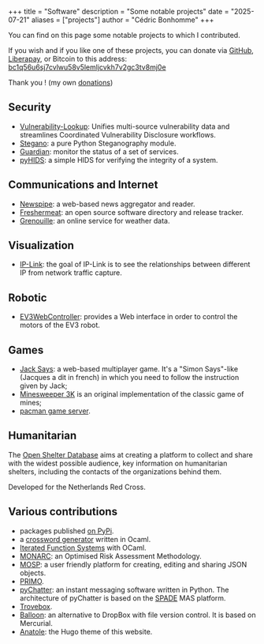 +++
title = "Software"
description = "Some notable projects"
date = "2025-07-21"
aliases = ["projects"]
author = "Cédric Bonhomme"
+++

You can find on this page some notable projects to which I contributed.

If you wish and if you like one of these projects, you can donate via
[GitHub](https://github.com/sponsors/cedricbonhomme),
[Liberapay](https://liberapay.com/cedricbonhomme), or Bitcoin to this address:  
[bc1q56u6sj7cvlwu58v5lemljcvkh7v2gc3tv8mj0e](bitcoin:BC1Q56U6SJ7CVLWU58V5LEMLJCVKH7V2GC3TV8MJ0E?label=Open%20Source%20projects)

Thank you ! (my own [donations](/donations))


## Security

- [Vulnerability-Lookup](https://github.com/vulnerability-lookup/vulnerability-lookup):
  Unifies multi-source vulnerability data and streamlines Coordinated Vulnerability Disclosure workflows.
- [Stegano](https://github.com/cedricbonhomme/Stegano): a pure Python Steganography module.
- [Guardian](https://github.com/cedricbonhomme/guardian): monitor the status of a set of services.
- [pyHIDS](https://github.com/cedricbonhomme/pyHIDS): a simple HIDS for verifying the integrity of a system.

  
## Communications and Internet

- [Newspipe](https://github.com/cedricbonhomme/newspipe): a web-based news aggregator and reader.
- [Freshermeat](https://github.com/cedricbonhomme/freshermeat): an open source software directory and release tracker.
- [Grenouille](https://github.com/cedricbonhomme/Grenouille): an online service for weather data.


## Visualization

- [IP-Link](https://github.com/cedricbonhomme/IP-Link): the goal of IP-Link is to see
  the relationships between different IP from network traffic capture.


## Robotic

- [EV3WebController](https://github.com/cedricbonhomme/EV3WebController): provides a
  Web interface in order to control the motors of the EV3 robot.


## Games

- [Jack Says](https://globalgamejam.org/2015/games/jack-says): a web-based
  multiplayer game. It's a "Simon Says"-like (Jacques a dit in french) in which
  you need to follow the instruction given by Jack;
- [Minesweeper 3K](https://sr.ht/~cedric/minesweeper-3k) is an original
  implementation of the classic game of mines;
- [pacman game server](https://hg.sr.ht/~cedric/pacman-game-server).


## Humanitarian

The [Open Shelter Database](https://github.com/rodekruis/shelter-database) aims
at creating a platform to collect and share with the widest possible audience,
key information on humanitarian shelters, including the contacts of the
organizations behind them.

Developed for the Netherlands Red Cross.


## Various contributions
 
- packages published [on PyPi](https://pypi.org/user/cedricbonhomme).
- a [crossword generator](https://git.sr.ht/~cedric/crossword-generator) written in Ocaml.
- [Iterated Function Systems](https://github.com/cedricbonhomme/iterated-function-systems) with OCaml.
- [MONARC](https://github.com/monarc-project): an Optimised Risk Assessment Methodology.
- [MOSP](https://github.com/NC3-LU/MOSP): a user friendly platform for creating,
  editing and sharing JSON objects.
- [PRIMO](http://siis.cse.psu.edu/primo).
- [pyChatter](https://hg.sr.ht/~cedric/pychatter): an instant messaging software
  written in Python. The architecture of pyChatter is based on the
  [SPADE](https://github.com/javipalanca/spade) MAS platform.
- [Trovebox](https://github.com/photo/frontend).
- [Balloon](https://hg.sr.ht/~cedric/balloon): an alternative to DropBox with
  file version control. It is based on Mercurial.
- [Anatole](https://github.com/lxndrblz/anatole): the Hugo theme of this website.


